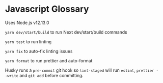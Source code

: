 # Javascript Glossary

Uses Node.js v12.13.0

`yarn dev/start/build` to run Next dev/start/build commands

`yarn test` to run linting

`yarn fix` to auto-fix linting issues

`yarn format` to run prettier and auto-format

Husky runs a `pre-commit` git hook so `lint-staged` will run `eslint`,
`prettier --write` and `git add` before committing.
